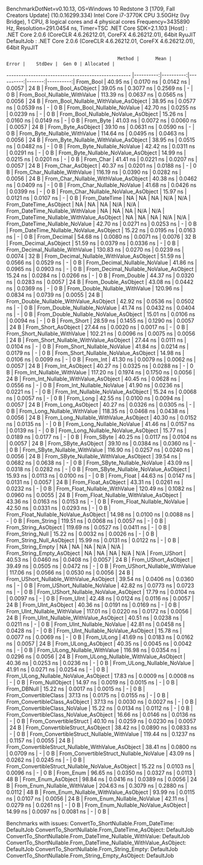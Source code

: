 
BenchmarkDotNet=v0.10.13, OS=Windows 10 Redstone 3 [1709, Fall Creators Update] (10.0.16299.334)
Intel Core i7-3770K CPU 3.50GHz (Ivy Bridge), 1 CPU, 8 logical cores and 4 physical cores
Frequency=3435890 Hz, Resolution=291.0454 ns, Timer=TSC
.NET Core SDK=2.1.103
  [Host]     : .NET Core 2.0.6 (CoreCLR 4.6.26212.01, CoreFX 4.6.26212.01), 64bit RyuJIT
  DefaultJob : .NET Core 2.0.6 (CoreCLR 4.6.26212.01, CoreFX 4.6.26212.01), 64bit RyuJIT


                                             Method |      Mean |     Error |    StdDev |  Gen 0 | Allocated |
--------------------------------------------------- |----------:|----------:|----------:|-------:|----------:|
                                          From_Bool |  40.95 ns | 0.0170 ns | 0.0142 ns | 0.0057 |      24 B |
                                 From_Bool_AsObject |  39.05 ns | 0.3077 ns | 0.2569 ns |      - |       0 B |
                       From_Bool_Nullable_WithValue | 113.39 ns | 0.0637 ns | 0.0565 ns | 0.0056 |      24 B |
              From_Bool_Nullable_WithValue_AsObject |  38.95 ns | 0.0577 ns | 0.0539 ns |      - |       0 B |
                         From_Bool_Nullable_NoValue |  42.70 ns | 0.0255 ns | 0.0239 ns |      - |       0 B |
                From_Bool_Nullable_NoValue_AsObject |  15.26 ns | 0.0160 ns | 0.0149 ns |      - |       0 B |
                                          From_Byte |  41.03 ns | 0.0072 ns | 0.0060 ns | 0.0057 |      24 B |
                                 From_Byte_AsObject |  39.10 ns | 0.0631 ns | 0.0590 ns |      - |       0 B |
                       From_Byte_Nullable_WithValue | 114.64 ns | 0.0495 ns | 0.0463 ns | 0.0056 |      24 B |
              From_Byte_Nullable_WithValue_AsObject |  38.95 ns | 0.0515 ns | 0.0482 ns |      - |       0 B |
                         From_Byte_Nullable_NoValue |  42.42 ns | 0.0311 ns | 0.0291 ns |      - |       0 B |
                From_Byte_Nullable_NoValue_AsObject |  14.99 ns | 0.0215 ns | 0.0201 ns |      - |       0 B |
                                          From_Char |  41.41 ns | 0.0221 ns | 0.0207 ns | 0.0057 |      24 B |
                                 From_Char_AsObject |  40.37 ns | 0.0201 ns | 0.0188 ns |      - |       0 B |
                       From_Char_Nullable_WithValue | 116.19 ns | 0.0390 ns | 0.0282 ns | 0.0056 |      24 B |
              From_Char_Nullable_WithValue_AsObject |  40.38 ns | 0.0462 ns | 0.0409 ns |      - |       0 B |
                         From_Char_Nullable_NoValue |  41.68 ns | 0.0426 ns | 0.0399 ns |      - |       0 B |
                From_Char_Nullable_NoValue_AsObject |  15.97 ns | 0.0121 ns | 0.0107 ns |      - |       0 B |
                                      From_DateTime |        NA |        NA |        NA |    N/A |       N/A |
                             From_DateTime_AsObject |        NA |        NA |        NA |    N/A |       N/A |
                   From_DateTime_Nullable_WithValue |        NA |        NA |        NA |    N/A |       N/A |
          From_DateTime_Nullable_WithValue_AsObject |        NA |        NA |        NA |    N/A |       N/A |
                     From_DateTime_Nullable_NoValue |  42.70 ns | 0.0271 ns | 0.0253 ns |      - |       0 B |
            From_DateTime_Nullable_NoValue_AsObject |  15.22 ns | 0.0195 ns | 0.0163 ns |      - |       0 B |
                                       From_Decimal |  54.68 ns | 0.0080 ns | 0.0071 ns | 0.0076 |      32 B |
                              From_Decimal_AsObject |  51.59 ns | 0.0379 ns | 0.0336 ns |      - |       0 B |
                    From_Decimal_Nullable_WithValue | 130.83 ns | 0.0270 ns | 0.0239 ns | 0.0074 |      32 B |
           From_Decimal_Nullable_WithValue_AsObject |  51.59 ns | 0.0566 ns | 0.0529 ns |      - |       0 B |
                      From_Decimal_Nullable_NoValue |  41.86 ns | 0.0965 ns | 0.0903 ns |      - |       0 B |
             From_Decimal_Nullable_NoValue_AsObject |  15.24 ns | 0.0284 ns | 0.0266 ns |      - |       0 B |
                                        From_Double |  44.37 ns | 0.0320 ns | 0.0283 ns | 0.0057 |      24 B |
                               From_Double_AsObject |  43.08 ns | 0.0442 ns | 0.0369 ns |      - |       0 B |
                     From_Double_Nullable_WithValue | 120.96 ns | 0.0834 ns | 0.0739 ns | 0.0055 |      24 B |
            From_Double_Nullable_WithValue_AsObject |  42.92 ns | 0.0536 ns | 0.0502 ns |      - |       0 B |
                       From_Double_Nullable_NoValue |  41.74 ns | 0.0432 ns | 0.0404 ns |      - |       0 B |
              From_Double_Nullable_NoValue_AsObject |  15.01 ns | 0.0106 ns | 0.0094 ns |      - |       0 B |
                                         From_Short |  28.59 ns | 0.1455 ns | 0.1290 ns | 0.0057 |      24 B |
                                From_Short_AsObject |  27.44 ns | 0.0020 ns | 0.0017 ns |      - |       0 B |
                      From_Short_Nullable_WithValue | 102.21 ns | 0.0096 ns | 0.0075 ns | 0.0056 |      24 B |
             From_Short_Nullable_WithValue_AsObject |  27.44 ns | 0.0111 ns | 0.0104 ns |      - |       0 B |
                        From_Short_Nullable_NoValue |  41.84 ns | 0.0214 ns | 0.0179 ns |      - |       0 B |
               From_Short_Nullable_NoValue_AsObject |  14.98 ns | 0.0106 ns | 0.0099 ns |      - |       0 B |
                                           From_Int |  41.30 ns | 0.0079 ns | 0.0062 ns | 0.0057 |      24 B |
                                  From_Int_AsObject |  40.27 ns | 0.0325 ns | 0.0288 ns |      - |       0 B |
                        From_Int_Nullable_WithValue | 117.20 ns | 0.1974 ns | 0.1750 ns | 0.0056 |      24 B |
               From_Int_Nullable_WithValue_AsObject |  40.45 ns | 0.0628 ns | 0.0556 ns |      - |       0 B |
                          From_Int_Nullable_NoValue |  41.90 ns | 0.0236 ns | 0.0221 ns |      - |       0 B |
                 From_Int_Nullable_NoValue_AsObject |  15.24 ns | 0.0068 ns | 0.0057 ns |      - |       0 B |
                                          From_Long |  42.55 ns | 0.0100 ns | 0.0094 ns | 0.0057 |      24 B |
                                 From_Long_AsObject |  40.27 ns | 0.0326 ns | 0.0305 ns |      - |       0 B |
                       From_Long_Nullable_WithValue | 118.35 ns | 0.0468 ns | 0.0438 ns | 0.0056 |      24 B |
              From_Long_Nullable_WithValue_AsObject |  40.30 ns | 0.0152 ns | 0.0135 ns |      - |       0 B |
                         From_Long_Nullable_NoValue |  41.46 ns | 0.0157 ns | 0.0139 ns |      - |       0 B |
                From_Long_Nullable_NoValue_AsObject |  15.77 ns | 0.0189 ns | 0.0177 ns |      - |       0 B |
                                         From_SByte |  40.25 ns | 0.0117 ns | 0.0104 ns | 0.0057 |      24 B |
                                From_SByte_AsObject |  39.10 ns | 0.0384 ns | 0.0360 ns |      - |       0 B |
                      From_SByte_Nullable_WithValue | 116.90 ns | 0.0257 ns | 0.0240 ns | 0.0056 |      24 B |
             From_SByte_Nullable_WithValue_AsObject |  39.54 ns | 0.0682 ns | 0.0638 ns |      - |       0 B |
                        From_SByte_Nullable_NoValue |  43.09 ns | 0.0318 ns | 0.0282 ns |      - |       0 B |
               From_SByte_Nullable_NoValue_AsObject |  15.93 ns | 0.0113 ns | 0.0100 ns |      - |       0 B |
                                         From_Float |  44.63 ns | 0.0147 ns | 0.0131 ns | 0.0057 |      24 B |
                                From_Float_AsObject |  43.31 ns | 0.0261 ns | 0.0232 ns |      - |       0 B |
                      From_Float_Nullable_WithValue | 120.49 ns | 0.1082 ns | 0.0960 ns | 0.0055 |      24 B |
             From_Float_Nullable_WithValue_AsObject |  43.36 ns | 0.0163 ns | 0.0153 ns |      - |       0 B |
                        From_Float_Nullable_NoValue |  42.50 ns | 0.0331 ns | 0.0293 ns |      - |       0 B |
               From_Float_Nullable_NoValue_AsObject |  14.98 ns | 0.0100 ns | 0.0088 ns |      - |       0 B |
                                        From_String | 119.51 ns | 0.0068 ns | 0.0057 ns |      - |       0 B |
                               From_String_AsObject | 119.69 ns | 0.0527 ns | 0.0411 ns |      - |       0 B |
                                   From_String_Null |  15.22 ns | 0.0032 ns | 0.0026 ns |      - |       0 B |
                          From_String_Null_AsObject |  15.99 ns | 0.0131 ns | 0.0122 ns |      - |       0 B |
                                  From_String_Empty |        NA |        NA |        NA |    N/A |       N/A |
                         From_String_Empty_AsObject |        NA |        NA |        NA |    N/A |       N/A |
                                        From_UShort |  40.53 ns | 0.0460 ns | 0.0408 ns | 0.0057 |      24 B |
                               From_UShort_AsObject |  39.49 ns | 0.0505 ns | 0.0472 ns |      - |       0 B |
                     From_UShort_Nullable_WithValue | 117.06 ns | 0.0566 ns | 0.0530 ns | 0.0056 |      24 B |
            From_UShort_Nullable_WithValue_AsObject |  39.54 ns | 0.0406 ns | 0.0360 ns |      - |       0 B |
                       From_UShort_Nullable_NoValue |  42.82 ns | 0.0773 ns | 0.0723 ns |      - |       0 B |
              From_UShort_Nullable_NoValue_AsObject |  17.79 ns | 0.0104 ns | 0.0097 ns |      - |       0 B |
                                          From_UInt |  42.48 ns | 0.0124 ns | 0.0116 ns | 0.0057 |      24 B |
                                 From_UInt_AsObject |  40.36 ns | 0.0191 ns | 0.0169 ns |      - |       0 B |
                       From_UInt_Nullable_WithValue | 117.01 ns | 0.0220 ns | 0.0172 ns | 0.0056 |      24 B |
              From_UInt_Nullable_WithValue_AsObject |  40.51 ns | 0.0238 ns | 0.0211 ns |      - |       0 B |
                         From_UInt_Nullable_NoValue |  42.81 ns | 0.0458 ns | 0.0428 ns |      - |       0 B |
                From_UInt_Nullable_NoValue_AsObject |  15.78 ns | 0.0077 ns | 0.0069 ns |      - |       0 B |
                                         From_ULong |  41.69 ns | 0.0183 ns | 0.0162 ns | 0.0057 |      24 B |
                                From_ULong_AsObject |  40.35 ns | 0.0045 ns | 0.0042 ns |      - |       0 B |
                      From_ULong_Nullable_WithValue | 116.98 ns | 0.0354 ns | 0.0296 ns | 0.0056 |      24 B |
             From_ULong_Nullable_WithValue_AsObject |  40.36 ns | 0.0253 ns | 0.0236 ns |      - |       0 B |
                        From_ULong_Nullable_NoValue |  41.91 ns | 0.0271 ns | 0.0254 ns |      - |       0 B |
               From_ULong_Nullable_NoValue_AsObject |  17.83 ns | 0.0009 ns | 0.0008 ns |      - |       0 B |
                                    From_NullObject |  14.97 ns | 0.0019 ns | 0.0015 ns |      - |       0 B |
                                        From_DBNull |  15.22 ns | 0.0017 ns | 0.0015 ns |      - |       0 B |
                              From_ConvertibleClass |  37.13 ns | 0.0175 ns | 0.0155 ns |      - |       0 B |
                     From_ConvertibleClass_AsObject |  37.13 ns | 0.0030 ns | 0.0027 ns |      - |       0 B |
                      From_ConvertibleClass_NoValue |  15.22 ns | 0.0134 ns | 0.0112 ns |      - |       0 B |
             From_ConvertibleClass_NoValue_AsObject |  16.66 ns | 0.0146 ns | 0.0136 ns |      - |       0 B |
                             From_ConvertibleStruct |  40.10 ns | 0.0259 ns | 0.0230 ns | 0.0057 |      24 B |
                    From_ConvertibleStruct_AsObject |  38.42 ns | 0.0890 ns | 0.0833 ns |      - |       0 B |
          From_ConvertibleStruct_Nullable_WithValue | 119.44 ns | 0.1237 ns | 0.1157 ns | 0.0055 |      24 B |
 From_ConvertibleStruct_Nullable_WithValue_AsObject |  38.41 ns | 0.0800 ns | 0.0709 ns |      - |       0 B |
            From_ConvertibleStruct_Nullable_NoValue |  43.09 ns | 0.0262 ns | 0.0245 ns |      - |       0 B |
   From_ConvertibleStruct_Nullable_NoValue_AsObject |  15.22 ns | 0.0103 ns | 0.0096 ns |      - |       0 B |
                                          From_Enum |  96.65 ns | 0.0350 ns | 0.0327 ns | 0.0113 |      48 B |
                                 From_Enum_AsObject |  98.84 ns | 0.0416 ns | 0.0389 ns | 0.0056 |      24 B |
                       From_Enum_Nullable_WithValue | 204.63 ns | 0.3079 ns | 0.2880 ns | 0.0112 |      48 B |
              From_Enum_Nullable_WithValue_AsObject |  93.99 ns | 0.0115 ns | 0.0107 ns | 0.0056 |      24 B |
                         From_Enum_Nullable_NoValue |  42.11 ns | 0.0279 ns | 0.0261 ns |      - |       0 B |
                From_Enum_Nullable_NoValue_AsObject |  14.99 ns | 0.0097 ns | 0.0081 ns |      - |       0 B |

Benchmarks with issues:
  ConvertTo_ShortNullable.From_DateTime: DefaultJob
  ConvertTo_ShortNullable.From_DateTime_AsObject: DefaultJob
  ConvertTo_ShortNullable.From_DateTime_Nullable_WithValue: DefaultJob
  ConvertTo_ShortNullable.From_DateTime_Nullable_WithValue_AsObject: DefaultJob
  ConvertTo_ShortNullable.From_String_Empty: DefaultJob
  ConvertTo_ShortNullable.From_String_Empty_AsObject: DefaultJob
